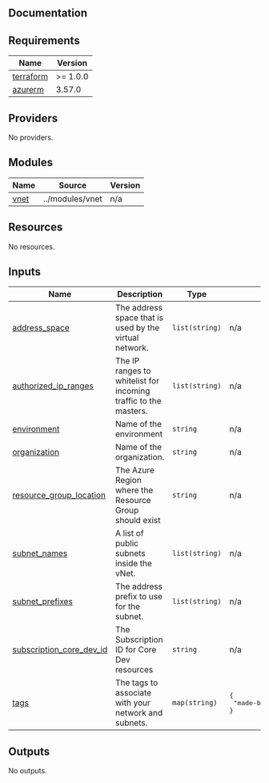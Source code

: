 ## Documentation

<!-- BEGINNING OF PRE-COMMIT-TERRAFORM DOCS HOOK -->

## Requirements

| Name                                                                     | Version  |
| ------------------------------------------------------------------------ | -------- |
| <a name="requirement_terraform"></a> [terraform](#requirement_terraform) | >= 1.0.0 |
| <a name="requirement_azurerm"></a> [azurerm](#requirement_azurerm)       | 3.57.0   |

## Providers

No providers.

## Modules

| Name                                            | Source          | Version |
| ----------------------------------------------- | --------------- | ------- |
| <a name="module_vnet"></a> [vnet](#module_vnet) | ../modules/vnet | n/a     |

## Resources

No resources.

## Inputs

| Name                                                                                                         | Description                                                     | Type           | Default                                      | Required |
| ------------------------------------------------------------------------------------------------------------ | --------------------------------------------------------------- | -------------- | -------------------------------------------- | :------: |
| <a name="input_address_space"></a> [address\_space](#input_address_space)                                    | The address space that is used by the virtual network.          | `list(string)` | n/a                                          |   yes    |
| <a name="input_authorized_ip_ranges"></a> [authorized\_ip\_ranges](#input_authorized_ip_ranges)              | The IP ranges to whitelist for incoming traffic to the masters. | `list(string)` | n/a                                          |   yes    |
| <a name="input_environment"></a> [environment](#input_environment)                                           | Name of the environment                                         | `string`       | n/a                                          |   yes    |
| <a name="input_organization"></a> [organization](#input_organization)                                        | Name of the organization.                                       | `string`       | n/a                                          |   yes    |
| <a name="input_resource_group_location"></a> [resource\_group\_location](#input_resource_group_location)     | The Azure Region where the Resource Group should exist          | `string`       | n/a                                          |   yes    |
| <a name="input_subnet_names"></a> [subnet\_names](#input_subnet_names)                                       | A list of public subnets inside the vNet.                       | `list(string)` | n/a                                          |   yes    |
| <a name="input_subnet_prefixes"></a> [subnet\_prefixes](#input_subnet_prefixes)                              | The address prefix to use for the subnet.                       | `list(string)` | n/a                                          |   yes    |
| <a name="input_subscription_core_dev_id"></a> [subscription\_core\_dev\_id](#input_subscription_core_dev_id) | The Subscription ID for Core Dev resources                      | `string`       | n/a                                          |   yes    |
| <a name="input_tags"></a> [tags](#input_tags)                                                                | The tags to associate with your network and subnets.            | `map(string)`  | <pre>{<br> "made-by": "terraform"<br>}</pre> |    no    |

## Outputs

No outputs.

<!-- END OF PRE-COMMIT-TERRAFORM DOCS HOOK -->
